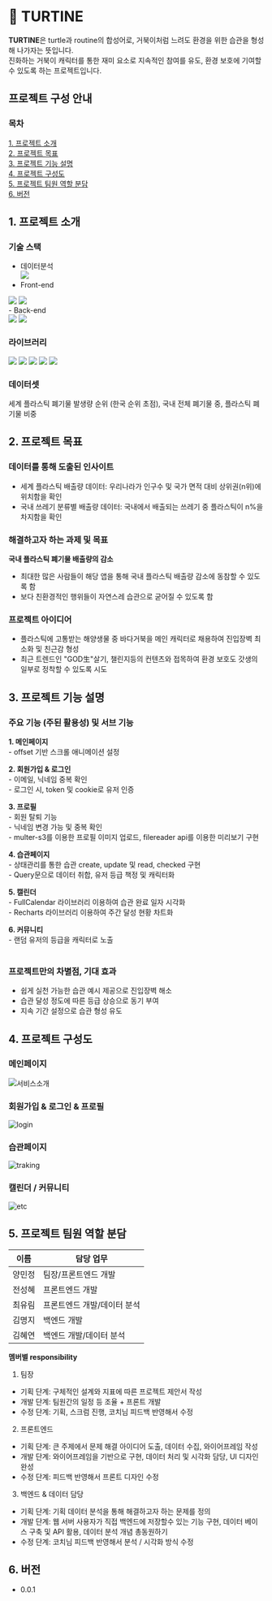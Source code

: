 # 🐢 TURTINE


  **TURTINE**은 turtle과 routine의 합성어로, 거북이처럼 느려도 환경을 위한 습관을 형성해 나가자는 뜻입니다.<br/>
  진화하는 거북이 캐릭터를 통한 재미 요소로 지속적인 참여를 유도, 환경 보호에 기여할 수 있도록 하는 프로젝트입니다.


## 프로젝트 구성 안내
### **목차**<br/>
[1. 프로젝트 소개](#1-프로젝트-소개)<br/>
[2. 프로젝트 목표](#2-프로젝트-목표)<br/>
[3. 프로젝트 기능 설명](#3-프로젝트-기능-설명)<br/>
[4. 프로젝트 구성도](#4-프로젝트-구성도)<br/>
[5. 프로젝트 팀원 역할 분담](#5-프로젝트-팀원-역할-분담)<br/>
[6. 버전](#6-버전)<br/>

## 1. 프로젝트 소개

### 기술 스택 <br/>
 - 데이터분석 <br/>
  <img src="https://img.shields.io/badge/Python-3776AB?style=flat-square&logo=Python&logoColor=white"/> <br/>
 - Front-end <br/>
  <img src="https://img.shields.io/badge/JavaScript-F7DF1E?style=flat-square&logo=javascript&logoColor=black"/>
  <img src="https://img.shields.io/badge/React-61DAFB?style=flat-square&logo=React&logoColor=black"/> <br/>
 - Back-end <br/>
  <img src="https://img.shields.io/badge/Node.js-339933?style=flat-square&logo=Node.js&logoColor=white"/>
  <img src="https://img.shields.io/badge/Express-000000?style=flat-square&logo=Express&logoColor=white"/> <br/>

### 라이브러리 <br/>
  <img src="https://img.shields.io/badge/NumPy-013243?style=flat-square&logo=NumPy&logoColor=white"/>
  <img src="https://img.shields.io/badge/Bootstrap-7952B3?style=flat-square&logo=Bootstrap&logoColor=white"/>
  <img src="https://img.shields.io/badge/multer-FF9E0F?style=flat-square&logo=multer&logoColor=white"/>
  <img src="https://img.shields.io/badge/matplotlib-0ABF53?style=flat-square&logo=multer&logoColor=white"/>
  <img src="https://img.shields.io/badge/fullcalendar-7F2B7B?style=flat-square&logo=fullcalendar&logoColor=white"/><br/>

### 데이터셋
 세계 플라스틱 폐기물 발생량 순위 (한국 순위 초점), 국내 전체 폐기물 중, 플라스틱 폐기물 비중 <br/>



## 2. 프로젝트 목표

  ### 데이터를 통해 도출된 인사이트
  - 세계 플라스틱 배출량 데이터: 우리나라가 인구수 및 국가 면적 대비 상위권(n위)에 위치함을 확인
  - 국내 쓰레기 분류별 배출량 데이터: 국내에서 배출되는 쓰레기 중 플라스틱이 n%을 차지함을 확인

  ### 해결하고자 하는 과제 및 목표
  **국내 플라스틱 폐기물 배출량의 감소**<br/>
  - 최대한 많은 사람들이 해당 앱을 통해 국내 플라스틱 배출량 감소에 동참할 수 있도록 함
  - 보다 친환경적인 행위들이 자연스레 습관으로 굳어질 수 있도록 함

  ### 프로젝트 아이디어
  - 플라스틱에 고통받는 해양생물 중 바다거북을 메인 캐릭터로 채용하여 진입장벽 최소화 및 친근감 형성
  - 최근 트렌드인  "GOD生"살기, 챌린지등의 컨텐츠와 접목하여 환경 보호도 갓생의 일부로 정착할 수 있도록 시도



## 3. 프로젝트 기능 설명

  ### 주요 기능 (주된 활용성) 및 서브 기능
  **1. 메인페이지**<br/>
    - offset 기반 스크롤 애니메이션 설정

  **2. 회원가입 & 로그인**<br/>
    - 이메일, 닉네임 중복 확인<br/>
    - 로그인 시, token 및 cookie로 유저 인증

  **3. 프로필**<br/>
    - 회원 탈퇴 기능<br/>
    - 닉네임 변경 가능 및 중복 확인<br/>
    - multer-s3를 이용한 프로필 이미지 업로드, filereader api를 이용한 미리보기 구현

  **4. 습관페이지**<br/>
    - 상태관리를 통한 습관 create, update 및 read, checked 구현<br/>
    - Query문으로 데이터 취합, 유저 등급 책정 및 캐릭터화

  **5. 캘린더**<br/>
    - FullCalendar 라이브러리 이용하여 습관 완료 일자 시각화<br/>
    - Recharts 라이브러리 이용하여 주간 달성 현황 차트화

  **6. 커뮤니티**<br/>
    - 랜덤 유저의 등급을 캐릭터로 노출<br/><br/>

  
  ### 프로젝트만의 차별점, 기대 효과
  - 쉽게 실천 가능한 습관 예시 제공으로 진입장벽 해소<br/>
  - 습관 달성 정도에 따른 등급 상승으로 동기 부여<br/>
  - 지속 기간 설정으로 습관 형성 유도<br/>


## 4. 프로젝트 구성도
### 메인페이지
![서비스소개](/uploads/13688b812645cdd86d8f85e267386a0a/서비스소개.png)<br/>
### 회원가입 & 로그인 & 프로필
![login](/uploads/9198a4d834ac532964c96b301480a9aa/login.png)<br/>
### 습관페이지
![traking](/uploads/29735e5b9315364f427333a79f57e30a/traking.png)<br/>
### 캘린더 / 커뮤니티
![etc](/uploads/cc183557cf56009e1788ccfb7e47cae0/etc.png)<br/>


## 5. 프로젝트 팀원 역할 분담
| 이름 | 담당 업무 |
| ------ | ------ |
| 양민정 | 팀장/프론트엔드 개발 |
| 전성혜 | 프론트엔드 개발 |
| 최유림 | 프론트엔드 개발/데이터 분석 |
| 김명지 | 백엔드 개발 |
| 김혜연| 백엔드 개발/데이터 분석 |

**멤버별 responsibility**

1. 팀장 

- 기획 단계: 구체적인 설계와 지표에 따른 프로젝트 제안서 작성
- 개발 단계: 팀원간의 일정 등 조율 + 프론트 개발
- 수정 단계: 기획, 스크럼 진행, 코치님 피드백 반영해서 수정

2. 프론트엔드 

- 기획 단계: 큰 주제에서 문제 해결 아이디어 도출, 데이터 수집, 와이어프레임 작성
- 개발 단계: 와이어프레임을 기반으로 구현, 데이터 처리 및 시각화 담당, UI 디자인 완성
- 수정 단계: 피드백 반영해서 프론트 디자인 수정

 3. 백엔드 & 데이터 담당  

- 기획 단계: 기획 데이터 분석을 통해 해결하고자 하는 문제를 정의
- 개발 단계: 웹 서버 사용자가 직접 백엔드에 저장할수 있는 기능 구현, 데이터 베이스 구축 및 API 활용, 데이터 분석 개념 총동원하기
- 수정 단계: 코치님 피드백 반영해서 분석 / 시각화 방식 수정<br/>

## 6. 버전
  - 0.0.1


